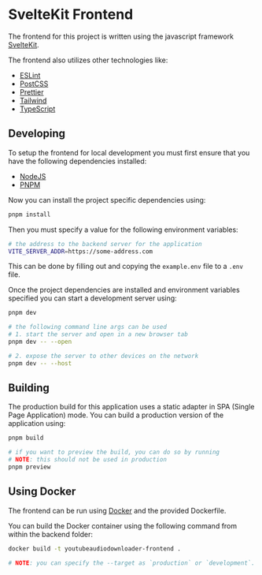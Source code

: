 # SvelteKit Frontend

The frontend for this project is written using the javascript framework [SvelteKit](https://kit.svelte.dev/).

The frontend also utilizes other technologies like:
  - [ESLint](https://eslint.org/)
  - [PostCSS](https://postcss.org/)
  - [Prettier](https://prettier.io/)
  - [Tailwind](https://tailwindcss.com/)
  - [TypeScript](https://www.typescriptlang.org/)

## Developing
To setup the frontend for local development you must first ensure that you have the following dependencies installed:
  - [NodeJS](https://nodejs.org/en/)
  - [PNPM](https://pnpm.io/)

Now you can install the project specific dependencies using:
```bash
pnpm install
```

Then you must specify a value for the following environment variables:
```bash
# the address to the backend server for the application
VITE_SERVER_ADDR=https://some-address.com
```
This can be done by filling out and copying the `example.env` file to a `.env` file.

Once the project dependencies are installed and environment variables specified you can start a development server using:
```bash
pnpm dev

# the following command line args can be used
# 1. start the server and open in a new browser tab
pnpm dev -- --open

# 2. expose the server to other devices on the network
pnpm dev -- --host
```

## Building
The production build for this application uses a static adapter in SPA (Single Page Application) mode. You can build a production version of the application using:

```bash
pnpm build

# if you want to preview the build, you can do so by running
# NOTE: this should not be used in production
pnpm preview
```

## Using Docker
The frontend can be run using [Docker](https://www.docker.com) and the provided Dockerfile.

You can build the Docker container using the following command from within the backend folder:
```bash
docker build -t youtubeaudiodownloader-frontend .

# NOTE: you can specify the --target as `production` or `development`. By default it will use `production`
```
